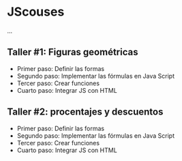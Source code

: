 # JScouses

...

## Taller #1: Figuras geométricas

- Primer paso: Definir las formas
- Segundo paso: Implementar las fórmulas en Java Script
- Tercer paso: Crear funciones
- Cuarto paso: Integrar JS con HTML  


## Taller #2: procentajes y descuentos 

- Primer paso: Definir las formas
- Segundo paso: Implementar las fórmulas en Java Script
- Tercer paso: Crear funciones
- Cuarto paso: Integrar JS con HTML 